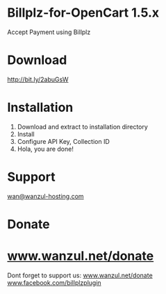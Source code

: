 # Billplz-for-OpenCart 1.5.x
Accept Payment using Billplz

# Download
http://bit.ly/2abuGsW

# Installation
1. Download and extract to installation directory
2. Install
3. Configure API Key, Collection ID
4. Hola, you are done!

# Support
wan@wanzul-hosting.com

# Donate
www.wanzul.net/donate
=======
Dont forget to support us:
www.wanzul.net/donate
www.facebook.com/billplzplugin
